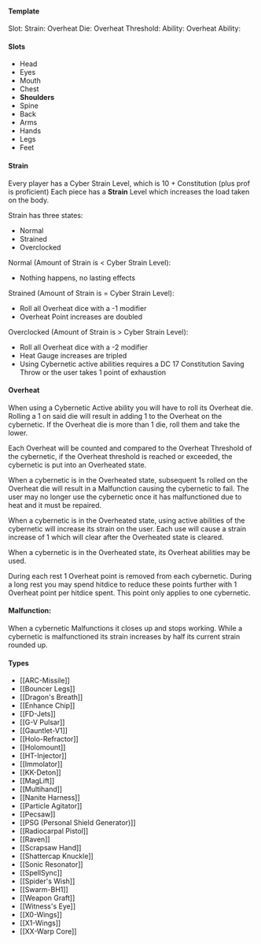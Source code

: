 #### Template
Slot: 
Strain:
Overheat Die:
Overheat Threshold: 
Ability:
Overheat Ability:
#### Slots
- Head
- Eyes
- Mouth
- Chest
- **Shoulders**
- Spine
- Back
- Arms
- Hands
- Legs
- Feet

#### Strain
Every player has a Cyber Strain Level, which is 10 + Constitution (plus prof is proficient) 
Each piece has a **Strain** Level which increases the load taken on the body. 

Strain has three states:
- Normal
- Strained
- Overclocked

Normal (Amount of Strain is < Cyber Strain Level):
- Nothing happens, no lasting effects

Strained (Amount of Strain is = Cyber Strain Level):
- Roll all Overheat dice with a -1 modifier
- Overheat Point increases are doubled

Overclocked (Amount of Strain is > Cyber Strain Level):
- Roll all Overheat dice with a -2 modifier
- Heat Gauge increases are tripled
- Using Cybernetic active abilities requires a DC 17 Constitution Saving Throw or the user takes 1 point of exhaustion




#### Overheat
When using a Cybernetic Active ability you will have to roll its Overheat die. Rolling a 1 on said die will result in adding 1 to the Overheat on the cybernetic. If the Overheat die is more than 1 die, roll them and take the lower.

Each Overheat will be counted and compared to the Overheat Threshold of the cybernetic, if the Overheat threshold is reached or exceeded, the cybernetic is put into an Overheated state. 

When a cybernetic is in the Overheated state, subsequent 1s rolled on the Overheat die will result in a Malfunction causing the cybernetic to fail. The user may no longer use the cybernetic once it has malfunctioned due to heat and it must be repaired.

When a cybernetic is in the Overheated state, using active abilities of the cybernetic will increase its strain on the user. Each use will cause a strain increase of 1 which will clear after the Overheated state is cleared.

When a cybernetic is in the Overheated state, its Overheat abilities may be used.

During each rest 1 Overheat point is removed from each cybernetic. During a long rest you may spend hitdice to reduce these points further with 1 Overheat point per hitdice spent. This point only applies to one cybernetic. 

#### Malfunction:
When a cybernetic Malfunctions it closes up and stops working. While a cybernetic is malfunctioned its strain increases by half its current strain rounded up. 
#### Types
- [[ARC-Missile]]
- [[Bouncer Legs]]
- [[Dragon's Breath]]
- [[Enhance Chip]]
- [[FD-Jets]]
- [[G-V Pulsar]]
- [[Gauntlet-V1]]
- [[Holo-Refractor]]
- [[Holomount]]
- [[HT-Injector]] 
- [[Immolator]]
- [[KK-Deton]]
- [[MagLift]]
- [[Multihand]]
- [[Nanite Harness]]
- [[Particle Agitator]]
- [[Pecsaw]]
- [[PSG (Personal Shield Generator)]]
- [[Radiocarpal Pistol]]
- [[Raven]]
- [[Scrapsaw Hand]]
- [[Shattercap Knuckle]]
- [[Sonic Resonator]] 
- [[SpellSync]]
- [[Spider's Wish]]
- [[Swarm-BH1]]
- [[Weapon Graft]]
- [[Witness's Eye]]
- [[X0-Wings]]
- [[X1-Wings]]
- [[XX-Warp Core]]